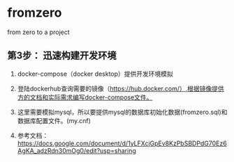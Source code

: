# fromzero

from zero to a project

## 第3步： 迅速构建开发环境

1. docker-compose（docker desktop）提供开发环境模拟

2. 登陆dockerhub查询需要的镜像（https://hub.docker.com/）,根据镜像提供方的文档和实际需求编写docker-compose文件。

3. 这里需要模拟mysql，所以要提供mysql的数据库初始化数据(fromzero.sql)和数据库配置文件。(my.cnf)

4. 参考文档：https://docs.google.com/document/d/1yLFXcjGpEv8KzPbSBDPdG70Ez6AgKA_adzRdn30mOg0/edit?usp=sharing